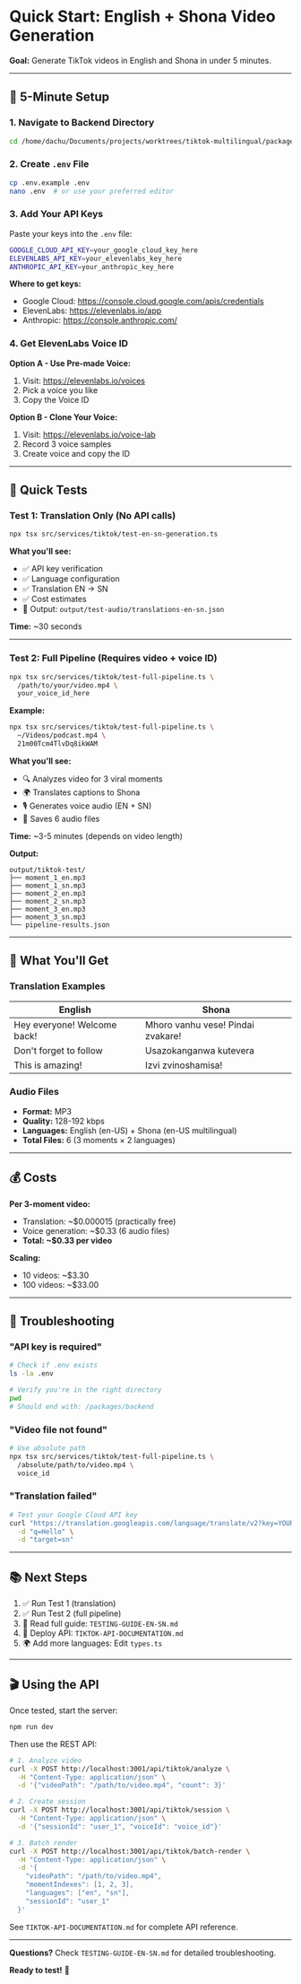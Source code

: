 # Quick Start: English + Shona Video Generation

**Goal:** Generate TikTok videos in English and Shona in under 5 minutes.

---

## 🚀 5-Minute Setup

### 1. Navigate to Backend Directory
```bash
cd /home/dachu/Documents/projects/worktrees/tiktok-multilingual/packages/backend
```

### 2. Create `.env` File
```bash
cp .env.example .env
nano .env  # or use your preferred editor
```

### 3. Add Your API Keys

Paste your keys into the `.env` file:

```bash
GOOGLE_CLOUD_API_KEY=your_google_cloud_key_here
ELEVENLABS_API_KEY=your_elevenlabs_key_here
ANTHROPIC_API_KEY=your_anthropic_key_here
```

**Where to get keys:**
- Google Cloud: https://console.cloud.google.com/apis/credentials
- ElevenLabs: https://elevenlabs.io/app
- Anthropic: https://console.anthropic.com/

### 4. Get ElevenLabs Voice ID

**Option A - Use Pre-made Voice:**
1. Visit: https://elevenlabs.io/voices
2. Pick a voice you like
3. Copy the Voice ID

**Option B - Clone Your Voice:**
1. Visit: https://elevenlabs.io/voice-lab
2. Record 3 voice samples
3. Create voice and copy the ID

---

## 🧪 Quick Tests

### Test 1: Translation Only (No API calls)
```bash
npx tsx src/services/tiktok/test-en-sn-generation.ts
```

**What you'll see:**
- ✅ API key verification
- ✅ Language configuration
- ✅ Translation EN → SN
- ✅ Cost estimates
- 📁 Output: `output/test-audio/translations-en-sn.json`

**Time:** ~30 seconds

---

### Test 2: Full Pipeline (Requires video + voice ID)
```bash
npx tsx src/services/tiktok/test-full-pipeline.ts \
  /path/to/your/video.mp4 \
  your_voice_id_here
```

**Example:**
```bash
npx tsx src/services/tiktok/test-full-pipeline.ts \
  ~/Videos/podcast.mp4 \
  21m00Tcm4TlvDq8ikWAM
```

**What you'll see:**
- 🔍 Analyzes video for 3 viral moments
- 🌍 Translates captions to Shona
- 🎙️ Generates voice audio (EN + SN)
- 📁 Saves 6 audio files

**Time:** ~3-5 minutes (depends on video length)

**Output:**
```
output/tiktok-test/
├── moment_1_en.mp3
├── moment_1_sn.mp3
├── moment_2_en.mp3
├── moment_2_sn.mp3
├── moment_3_en.mp3
├── moment_3_sn.mp3
└── pipeline-results.json
```

---

## 🎯 What You'll Get

### Translation Examples

| English | Shona |
|---------|-------|
| Hey everyone! Welcome back! | Mhoro vanhu vese! Pindai zvakare! |
| Don't forget to follow | Usazokanganwa kutevera |
| This is amazing! | Izvi zvinoshamisa! |

### Audio Files

- **Format:** MP3
- **Quality:** 128-192 kbps
- **Languages:** English (en-US) + Shona (en-US multilingual)
- **Total Files:** 6 (3 moments × 2 languages)

---

## 💰 Costs

**Per 3-moment video:**
- Translation: ~$0.000015 (practically free)
- Voice generation: ~$0.33 (6 audio files)
- **Total: ~$0.33 per video**

**Scaling:**
- 10 videos: ~$3.30
- 100 videos: ~$33.00

---

## 🔧 Troubleshooting

### "API key is required"
```bash
# Check if .env exists
ls -la .env

# Verify you're in the right directory
pwd
# Should end with: /packages/backend
```

### "Video file not found"
```bash
# Use absolute path
npx tsx src/services/tiktok/test-full-pipeline.ts \
  /absolute/path/to/video.mp4 \
  voice_id
```

### "Translation failed"
```bash
# Test your Google Cloud API key
curl "https://translation.googleapis.com/language/translate/v2?key=YOUR_KEY" \
  -d "q=Hello" \
  -d "target=sn"
```

---

## 📚 Next Steps

1. ✅ Run Test 1 (translation)
2. ✅ Run Test 2 (full pipeline)
3. 📖 Read full guide: `TESTING-GUIDE-EN-SN.md`
4. 🚀 Deploy API: `TIKTOK-API-DOCUMENTATION.md`
5. 🌍 Add more languages: Edit `types.ts`

---

## 🎬 Using the API

Once tested, start the server:

```bash
npm run dev
```

Then use the REST API:

```bash
# 1. Analyze video
curl -X POST http://localhost:3001/api/tiktok/analyze \
  -H "Content-Type: application/json" \
  -d '{"videoPath": "/path/to/video.mp4", "count": 3}'

# 2. Create session
curl -X POST http://localhost:3001/api/tiktok/session \
  -H "Content-Type: application/json" \
  -d '{"sessionId": "user_1", "voiceId": "voice_id"}'

# 3. Batch render
curl -X POST http://localhost:3001/api/tiktok/batch-render \
  -H "Content-Type: application/json" \
  -d '{
    "videoPath": "/path/to/video.mp4",
    "momentIndexes": [1, 2, 3],
    "languages": ["en", "sn"],
    "sessionId": "user_1"
  }'
```

See `TIKTOK-API-DOCUMENTATION.md` for complete API reference.

---

**Questions?** Check `TESTING-GUIDE-EN-SN.md` for detailed troubleshooting.

**Ready to test!** 🚀
